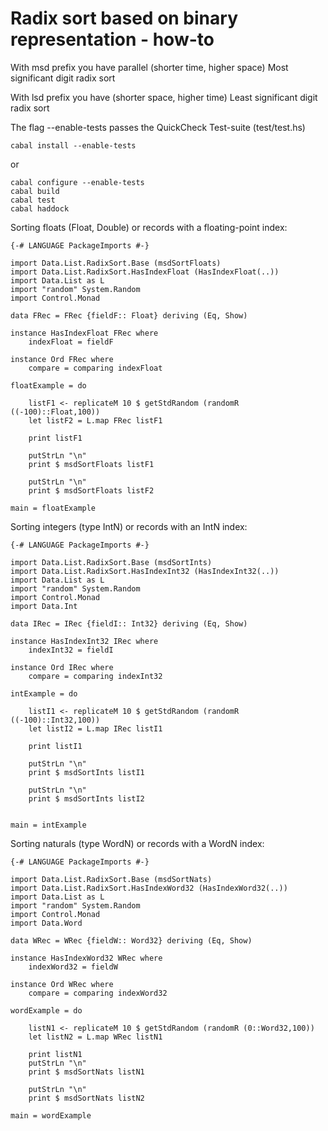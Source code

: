 # Radix sort based on binary representation - how-to

With msd prefix you have parallel (shorter time, higher space) Most significant digit radix sort

With lsd prefix you have (shorter space, higher time) Least significant digit radix sort

The flag --enable-tests passes the QuickCheck Test-suite (test/test.hs)

    cabal install --enable-tests

or

    cabal configure --enable-tests
    cabal build
    cabal test
    cabal haddock

Sorting floats (Float, Double) or records with a floating-point index:

    {-# LANGUAGE PackageImports #-}

    import Data.List.RadixSort.Base (msdSortFloats)
    import Data.List.RadixSort.HasIndexFloat (HasIndexFloat(..))
    import Data.List as L
    import "random" System.Random
    import Control.Monad

    data FRec = FRec {fieldF:: Float} deriving (Eq, Show)

    instance HasIndexFloat FRec where
        indexFloat = fieldF

    instance Ord FRec where
        compare = comparing indexFloat

    floatExample = do

        listF1 <- replicateM 10 $ getStdRandom (randomR ((-100)::Float,100))
        let listF2 = L.map FRec listF1

        print listF1

        putStrLn "\n"
        print $ msdSortFloats listF1

        putStrLn "\n"
        print $ msdSortFloats listF2

    main = floatExample

Sorting integers (type IntN) or records with an IntN index:

    {-# LANGUAGE PackageImports #-}

    import Data.List.RadixSort.Base (msdSortInts)
    import Data.List.RadixSort.HasIndexInt32 (HasIndexInt32(..))
    import Data.List as L
    import "random" System.Random
    import Control.Monad
    import Data.Int

    data IRec = IRec {fieldI:: Int32} deriving (Eq, Show)

    instance HasIndexInt32 IRec where
        indexInt32 = fieldI

    instance Ord IRec where
        compare = comparing indexInt32

    intExample = do

        listI1 <- replicateM 10 $ getStdRandom (randomR ((-100)::Int32,100))
        let listI2 = L.map IRec listI1

        print listI1

        putStrLn "\n"
        print $ msdSortInts listI1

        putStrLn "\n"
        print $ msdSortInts listI2


    main = intExample

Sorting naturals (type WordN) or records with a WordN index:

    {-# LANGUAGE PackageImports #-}

    import Data.List.RadixSort.Base (msdSortNats)
    import Data.List.RadixSort.HasIndexWord32 (HasIndexWord32(..))
    import Data.List as L
    import "random" System.Random
    import Control.Monad
    import Data.Word

    data WRec = WRec {fieldW:: Word32} deriving (Eq, Show)

    instance HasIndexWord32 WRec where
        indexWord32 = fieldW

    instance Ord WRec where
        compare = comparing indexWord32

    wordExample = do

        listN1 <- replicateM 10 $ getStdRandom (randomR (0::Word32,100))
        let listN2 = L.map WRec listN1

        print listN1
        putStrLn "\n"
        print $ msdSortNats listN1

        putStrLn "\n"
        print $ msdSortNats listN2

    main = wordExample


